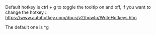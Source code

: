 Default hotkey is ctrl + g to toggle the tooltip on and off, if you want to change the hotkey :: https://www.autohotkey.com/docs/v2/howto/WriteHotkeys.htm

The default one is ^g

